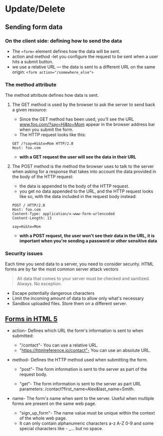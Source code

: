 # Update/Delete

## Sending form data

### On the client side: defining how to send the data

- The `<form>` element defines how the data will be sent.
- action and method -let you configure the request to be sent when a user hits a submit button.
- we use a relative URL — the data is sent to a different URL on the same origin: `<form action="/somewhere_else">`

### The method attribute

The method attribute defines how data is sent.

1. The GET method is used by the browser to ask the server to send back a given resource:
     - Since the GET method has been used, you'll see the URL www.foo.com/?say=Hi&to=Mom appear in the browser address bar when you submit the form.
     - The HTTP request looks like this:
    ```
    GET /?say=Hi&to=Mom HTTP/2.0
    Host: foo.com
    ```
    - **with a GET request the user will see the data in their URL** 


2. The POST method is the method the browser uses to talk to the server when asking for a response that takes into account the data provided in the body of the HTTP request:
      - the data is appended to the body of the HTTP request.
      - you get no data appended to the URL, and the HTTP request looks like so, with the data included in the request body instead:
      ```
      POST / HTTP/2.0
      Host: foo.com
      Content-Type: application/x-www-form-urlencoded
      Content-Length: 13

      say=Hi&to=Mom
      ```

      - **with a POST request, the user won't see their data in the URL, it is important when you're sending a password or other sensitive data**

### Security issues

Each time you send data to a server, you need to consider security. HTML forms are by far the most common server attack vectors

> All data that comes to your server must be checked and sanitized. Always. No exception.

- Escape potentially dangerous characters
- Limit the incoming amount of data to allow only what's necessary
- Sandbox uploaded files. Store them on a different server.

## [Forms in HTML 5](https://htmlreference.io/forms/)

- action- Defines which URL the form's information is sent to when submitted:

    - "/contact"- You can use a relative URL.
    - "https://htmlreference.io/contact"- You can use an absolute URL.

- method- Defines the HTTP method used when submitting the form.

    - "post"- The form information is sent to the server as part of the request body.

    - "get"- The form information is sent to the server as part URL parameters: /contact?first_name=Alex&last_name=Smith.

- name- The form's name when sent to the server. Useful when multiple forms are present on the same web page.

    - "sign_up_form"- The name value must be unique within the context of the whole web page.
    - It can only contain alphanumeric characters a-z A-Z 0-9 and some special characters like - _… but no space.



